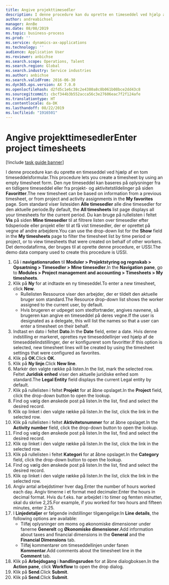 ```yaml
---
title: Angive projekttimesedler
description: I denne procedure kan du oprette en timeseddel ved hjælp af en tom timeseddelsformular.
author: andreabichsel
manager: AnnBe
ms.date: 08/08/2019
ms.topic: business-process
ms.prod: ''
ms.service: dynamics-ax-applications
ms.technology: ''
audience: Application User
ms.reviewer: anbichse
ms.search.scope: Operations, Talent
ms.search.region: Global
ms.search.industry: Service industries
ms.author: anbichse
ms.search.validFrom: 2016-06-30
ms.dyn365.ops.version: AX 7.0.0
ms.openlocfilehash: d2fd5c1e6c38c2e4380a8c8b061b08bce2dd43c8
ms.sourcegitcommit: cbcf344b3b552acca56c3e27606eac7f2f124afe
ms.translationtype: HT
ms.contentlocale: da-DK
ms.lasthandoff: 08/22/2019
ms.locfileid: "1916501"
---
```

# <a name="enter-project-timesheets"></a><span data-ttu-id="2bfd3-103">Angive projekttimesedler</span><span class="sxs-lookup"><span data-stu-id="2bfd3-103">Enter project timesheets</span></span>

[!include [task guide banner](../../includes/task-guide-banner.md)]

<span data-ttu-id="2bfd3-104">I denne procedure kan du oprette en timeseddel ved hjælp af en tom timeseddelsformular.</span><span class="sxs-lookup"><span data-stu-id="2bfd3-104">This procedure lets you create a timesheet by using an empty timesheet form.</span></span> <span data-ttu-id="2bfd3-105">Den nye timeseddel kan baseres på oplysninger fra en tidligere timeseddel eller fra projekt- og aktivitetstildelinger på siden **Favoritter**.</span><span class="sxs-lookup"><span data-stu-id="2bfd3-105">The new timesheet can be based on information from a previous timesheet, or from project and activity assignments in the **My favorites** page.</span></span> <span data-ttu-id="2bfd3-106">Som standard viser listesiden **Alle timesedler** alle dine timesedler for den aktuelle periode.</span><span class="sxs-lookup"><span data-stu-id="2bfd3-106">By default, the **All timesheets** list page displays all your timesheets for the current period.</span></span> <span data-ttu-id="2bfd3-107">Du kan bruge på rullelisten i feltet **Vis** på siden **Mine timesedler** til at filtrere listen over timesedler efter tidsperiode eller projekt eller til at få vist timesedler, der er oprettet på vegne af andre arbejdere.</span><span class="sxs-lookup"><span data-stu-id="2bfd3-107">You can use the drop-down list for the **Show** field in the **My timesheets** page to filter the timesheet list by time period or project, or to view timesheets that were created on behalf of other workers.</span></span> <span data-ttu-id="2bfd3-108">Det demodatafirma, der bruges til at oprette denne procedure, er USSI.</span><span class="sxs-lookup"><span data-stu-id="2bfd3-108">The demo data company used to create this procedure is USSI.</span></span> 

1. <span data-ttu-id="2bfd3-109">Gå i **navigationsruden** til **Moduler > Projektstyring og regnskab > Opsætning > Timesedler > Mine timesedler**.</span><span class="sxs-lookup"><span data-stu-id="2bfd3-109">In the **Navigation pane**, go to **Modules > Project management and accounting > Timesheets > My timesheets**.</span></span>
2. <span data-ttu-id="2bfd3-110">Klik på **Ny** for at indtaste en ny timeseddel.</span><span class="sxs-lookup"><span data-stu-id="2bfd3-110">To enter a new timesheet, click **New**.</span></span>
    - <span data-ttu-id="2bfd3-111">Rullelisten Ressource viser den arbejder, der er tildelt den aktuelle bruger som standard.</span><span class="sxs-lookup"><span data-stu-id="2bfd3-111">The Resource drop-down list shows the worker assigned to the current user, by default.</span></span>  
    - <span data-ttu-id="2bfd3-112">Hvis brugeren er udpeget som stedfortræder, angives navnene, så brugeren kan angive en timeseddel på deres vegne.</span><span class="sxs-lookup"><span data-stu-id="2bfd3-112">If the user is designated as a delegate, this will list the names so that a user can enter a timesheet on their behalf.</span></span>  
3. <span data-ttu-id="2bfd3-113">Indtast en dato i feltet **Dato**.</span><span class="sxs-lookup"><span data-stu-id="2bfd3-113">In the **Date** field, enter a date.</span></span> <span data-ttu-id="2bfd3-114">Hvis denne indstilling er markeret, oprettes nye timeseddellinjer ved hjælp af de timeseddelindstillinger, der er konfigureret som favoritter.</span><span class="sxs-lookup"><span data-stu-id="2bfd3-114">If this option is selected, new timesheet lines will be created by using the timesheet settings that were configured as favorites.</span></span>  
4. <span data-ttu-id="2bfd3-115">Klik på **OK**.</span><span class="sxs-lookup"><span data-stu-id="2bfd3-115">Click **OK**.</span></span>
5. <span data-ttu-id="2bfd3-116">Klik på **Ny linje**.</span><span class="sxs-lookup"><span data-stu-id="2bfd3-116">Click **New line**.</span></span>
6. <span data-ttu-id="2bfd3-117">Markér den valgte række på listen.</span><span class="sxs-lookup"><span data-stu-id="2bfd3-117">In the list, mark the selected row.</span></span> <span data-ttu-id="2bfd3-118">Feltet **Juridisk enhed** viser den aktuelle juridiske enhed som standard.</span><span class="sxs-lookup"><span data-stu-id="2bfd3-118">The **Legal Entity** field displays the current Legal entity by default.</span></span>   
7. <span data-ttu-id="2bfd3-119">Klik på rullelisten i feltet **Projekt** for at åbne opslaget.</span><span class="sxs-lookup"><span data-stu-id="2bfd3-119">In the **Project** field, click the drop-down button to open the lookup.</span></span>
8. <span data-ttu-id="2bfd3-120">Find og vælg den ønskede post på listen.</span><span class="sxs-lookup"><span data-stu-id="2bfd3-120">In the list, find and select the desired record.</span></span>
9. <span data-ttu-id="2bfd3-121">Klik op linket i den valgte række på listen.</span><span class="sxs-lookup"><span data-stu-id="2bfd3-121">In the list, click the link in the selected row.</span></span>
10. <span data-ttu-id="2bfd3-122">Klik på rullelisten i feltet **Aktivitetsnummer** for at åbne opslaget.</span><span class="sxs-lookup"><span data-stu-id="2bfd3-122">In the **Activity number** field, click the drop-down button to open the lookup.</span></span>
11. <span data-ttu-id="2bfd3-123">Find og vælg den ønskede post på listen.</span><span class="sxs-lookup"><span data-stu-id="2bfd3-123">In the list, find and select the desired record.</span></span>
12. <span data-ttu-id="2bfd3-124">Klik op linket i den valgte række på listen.</span><span class="sxs-lookup"><span data-stu-id="2bfd3-124">In the list, click the link in the selected row.</span></span>
13. <span data-ttu-id="2bfd3-125">Klik på rullelisten i feltet **Kategori** for at åbne opslaget.</span><span class="sxs-lookup"><span data-stu-id="2bfd3-125">In the **Category** field, click the drop-down button to open the lookup.</span></span>
14. <span data-ttu-id="2bfd3-126">Find og vælg den ønskede post på listen.</span><span class="sxs-lookup"><span data-stu-id="2bfd3-126">In the list, find and select the desired record.</span></span>
15. <span data-ttu-id="2bfd3-127">Klik op linket i den valgte række på listen.</span><span class="sxs-lookup"><span data-stu-id="2bfd3-127">In the list, click the link in the selected row.</span></span>
16. <span data-ttu-id="2bfd3-128">Angiv antal arbejdstimer hver dag.</span><span class="sxs-lookup"><span data-stu-id="2bfd3-128">Enter the number of hours worked each day.</span></span> <span data-ttu-id="2bfd3-129">Angiv timerne i et format med decimaler.</span><span class="sxs-lookup"><span data-stu-id="2bfd3-129">Enter the hours in decimal format.</span></span> <span data-ttu-id="2bfd3-130">Hvis du f.eks. har arbejdet i to timer og femten minutter, skal du skrive 2,25.</span><span class="sxs-lookup"><span data-stu-id="2bfd3-130">For example, if you worked for two hours and fifteen minutes, enter 2.25.</span></span>   
17. <span data-ttu-id="2bfd3-131">I **Linjedetaljer** er følgende indstillinger tilgængelige:</span><span class="sxs-lookup"><span data-stu-id="2bfd3-131">In **Line details**, the following options are available:</span></span>
    - <span data-ttu-id="2bfd3-132">Tilføj oplysninger om moms og økonomiske dimensioner under fanerne **Generelt** og **Økonomiske dimensioner**.</span><span class="sxs-lookup"><span data-stu-id="2bfd3-132">Add information about taxes and financial dimensions in the **General** and the **Financial Dimensions** tab.</span></span>
    - <span data-ttu-id="2bfd3-133">Tilføj kommentarer om timeseddellinjen under fanen **Kommentar**.</span><span class="sxs-lookup"><span data-stu-id="2bfd3-133">Add comments about the timesheet line in the **Comment** tab.</span></span>
20. <span data-ttu-id="2bfd3-134">Klik på **Arbejdsgang** i **handlingsruden** for at åbne dialogboksen.</span><span class="sxs-lookup"><span data-stu-id="2bfd3-134">In the **Action pane**, click **Workflow** to open the drop dialog.</span></span>
21. <span data-ttu-id="2bfd3-135">Klik på **Send**.</span><span class="sxs-lookup"><span data-stu-id="2bfd3-135">Click **Submit**.</span></span>
22. <span data-ttu-id="2bfd3-136">Klik på **Send**.</span><span class="sxs-lookup"><span data-stu-id="2bfd3-136">Click **Submit**.</span></span>

